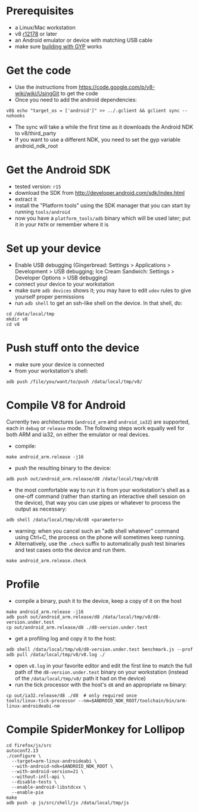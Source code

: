 # Prerequisites #
  * a Linux/Mac workstation
  * v8 [r12178](https://code.google.com/p/v8-wiki/source/detail?r=12178) or later
  * an Android emulator or device with matching USB cable
  * make sure [building with GYP](http://code.google.com/p/v8-wiki/wiki/BuildingWithGYP) works


# Get the code #

  * Use the instructions from https://code.google.com/p/v8-wiki/wiki/UsingGit to get the code
  * Once you need to add the android dependencies:
```
v8$ echo "target_os = ['android']" >> ../.gclient && gclient sync --nohooks
```
  * The sync will take a while the first time as it downloads the Android NDK to v8/third\_party
  * If you want to use a different NDK, you need to set the gyp variable android\_ndk\_root


# Get the Android SDK #
  * tested version: `r15`
  * download the SDK from http://developer.android.com/sdk/index.html
  * extract it
  * install the "Platform tools" using the SDK manager that you can start by running `tools/android`
  * now you have a `platform_tools/adb` binary which will be used later; put it in your `PATH` or remember where it is


# Set up your device #
  * Enable USB debugging (Gingerbread: Settings > Applications > Development > USB debugging; Ice Cream Sandwich: Settings > Developer Options > USB debugging)
  * connect your device to your workstation
  * make sure `adb devices` shows it; you may have to edit `udev` rules to give yourself proper permissions
  * run `adb shell` to get an ssh-like shell on the device. In that shell, do:
```
cd /data/local/tmp
mkdir v8
cd v8
```


# Push stuff onto the device #
  * make sure your device is connected
  * from your workstation's shell:
```
adb push /file/you/want/to/push /data/local/tmp/v8/
```


# Compile V8 for Android #
Currently two architectures (`android_arm` and `android_ia32`) are supported, each in `debug` or `release` mode. The following steps work equally well for both ARM and ia32, on either the emulator or real devices.
  * compile:
```
make android_arm.release -j16
```
  * push the resulting binary to the device:
```
adb push out/android_arm.release/d8 /data/local/tmp/v8/d8
```
  * the most comfortable way to run it is from your workstation's shell as a one-off command (rather than starting an interactive shell session on the device), that way you can use pipes or whatever to process the output as necessary:
```
adb shell /data/local/tmp/v8/d8 <parameters>
```
  * warning: when you cancel such an "adb shell whatever" command using Ctrl+C, the process on the phone will sometimes keep running.
  * Alternatively, use the `.check` suffix to automatically push test binaries and test cases onto the device and run them.
```
make android_arm.release.check
```


# Profile #
  * compile a binary, push it to the device, keep a copy of it on the host
```
make android_arm.release -j16
adb push out/android_arm.release/d8 /data/local/tmp/v8/d8-version.under.test
cp out/android_arm.release/d8 ./d8-version.under.test
```
  * get a profiling log and copy it to the host:
```
adb shell /data/local/tmp/v8/d8-version.under.test benchmark.js --prof
adb pull /data/local/tmp/v8/v8.log ./
```
  * open `v8.log` in your favorite editor and edit the first line to match the full path of the `d8-version.under.test` binary on your workstation (instead of the `/data/local/tmp/v8/` path it had on the device)
  * run the tick processor with the host's `d8` and an appropriate `nm` binary:
```
cp out/ia32.release/d8 ./d8  # only required once
tools/linux-tick-processor --nm=$ANDROID_NDK_ROOT/toolchain/bin/arm-linux-androideabi-nm
```

# Compile SpiderMonkey for Lollipop #
```
cd firefox/js/src
autoconf2.13
./configure \
  --target=arm-linux-androideabi \
  --with-android-ndk=$ANDROID_NDK_ROOT \
  --with-android-version=21 \
  --without-intl-api \
  --disable-tests \
  --enable-android-libstdcxx \
  --enable-pie
make
adb push -p js/src/shell/js /data/local/tmp/js
```